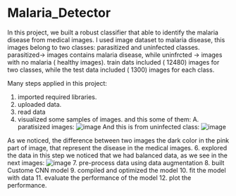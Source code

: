 # Malaria_Detector

In this project, we built a robust classifier that able to identify the malaria disease from medical images. I used image dataset to malaria disease, this images belong to two classes: parasitized and uninfected classes.  parasitized-> images contains malaria disease, while uninfrcted -> images with no malaria ( healthy images).
train dats included ( 12480) images for two classes, while the test data included ( 1300) images for each class.


Many steps applied in this project: 
1. imported required libraries.
2. uploaded data.
3. read data
4. visualized some samples of images.
  and this some of them: A. paratisized images:
![image](https://github.com/user-attachments/assets/1fb655f4-c93e-4f95-bbde-5d3ee0dcaab2)
 And this is from uninfected class:
![image](https://github.com/user-attachments/assets/18fb3fbb-db62-4657-a579-8603453db7ef)

As we noticed, the difference between two images the dark color in the pink part of image, that represent the disease in the medical images.
6. explored the data
   in this step we noticed that we had balanced data, as we see in the next images:
   ![image](https://github.com/user-attachments/assets/10d5f0fc-8a70-488d-aba3-dddb0546a5ff)
7.  pre-process data using data augmentation
8. built Custome CNN model
9. compiled and optimized the model
10. fit the model with data
11. evaluate the performance of the model
12. plot the performance.
